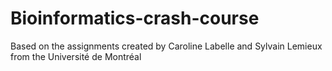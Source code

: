 # Bioinformatics-crash-course

Based on the assignments created by Caroline Labelle and Sylvain Lemieux from the Université de Montréal
